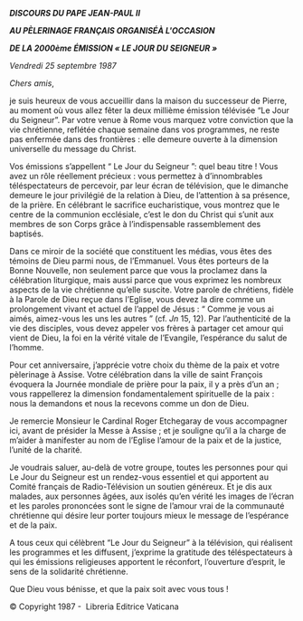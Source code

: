 ***DISCOURS DU PAPE JEAN-PAUL II***

***AU PÈLERINAGE FRANÇAIS ORGANISÉÀ L'OCCASION***

***DE LA 2000ème ÉMISSION « LE JOUR DU SEIGNEUR »***

*Vendredi 25 septembre 1987*

*Chers amis*,

je suis heureux de vous accueillir dans la maison du successeur de Pierre, au moment où vous allez fêter la deux millième émission télévisée “Le Jour du Seigneur”. Par votre venue à Rome vous marquez votre conviction que la vie chrétienne, reflétée chaque semaine dans vos programmes, ne reste pas enfermée dans des frontières : elle demeure ouverte à la dimension universelle du message du Christ.

Vos émissions s’appellent “ Le Jour du Seigneur ”: quel beau titre ! Vous avez un rôle réellement précieux : vous permettez à d’innombrables téléspectateurs de percevoir, par leur écran de télévision, que le dimanche demeure le jour privilégié de la relation à Dieu, de l’attention à sa présence, de la prière. En célébrant le sacrifice eucharistique, vous montrez que le centre de la communion ecclésiale, c’est le don du Christ qui s’unit aux membres de son Corps grâce à l’indispensable rassemblement des baptisés.

Dans ce miroir de la société que constituent les médias, vous êtes des témoins de Dieu parmi nous, de l’Emmanuel. Vous êtes porteurs de la Bonne Nouvelle, non seulement parce que vous la proclamez dans la célébration liturgique, mais aussi parce que vous exprimez les nombreux aspects de la vie chrétienne qu’elle suscite. Votre parole de chrétiens, fidèle à la Parole de Dieu reçue dans l’Eglise, vous devez la dire comme un prolongement vivant et actuel de l’appel de Jésus : “ Comme je vous ai aimés, aimez-vous les uns les autres ” (cf. *Jn* 15, 12). Par l’authenticité de la vie des disciples, vous devez appeler vos frères à partager cet amour qui vient de Dieu, la foi en la vérité vitale de l’Evangile, l’espérance du salut de l’homme.

Pour cet anniversaire, j’apprécie votre choix du thème de la paix et votre pèlerinage à Assise. Votre célébration dans la ville de saint François évoquera la Journée mondiale de prière pour la paix, il y a près d’un an ; vous rappellerez la dimension fondamentalement spirituelle de la paix : nous la demandons et nous la recevons comme un don de Dieu.

Je remercie Monsieur le Cardinal Roger Etchegaray de vous accompagner ici, avant de présider la Messe à Assise ; et je souligne qu’il a la charge de m’aider à manifester au nom de l’Eglise l’amour de la paix et de la justice, l’unité de la charité.

Je voudrais saluer, au-delà de votre groupe, toutes les personnes pour qui Le Jour du Seigneur est un rendez-vous essentiel et qui apportent au Comité français de Radio-Télévision un soutien généreux. Et je dis aux malades, aux personnes âgées, aux isolés qu’en vérité les images de l’écran et les paroles prononcées sont le signe de l’amour vrai de la communauté chrétienne qui désire leur porter toujours mieux le message de l’espérance et de la paix.

A tous ceux qui célèbrent “Le Jour du Seigneur” à la télévision, qui réalisent les programmes et les diffusent, j’exprime la gratitude des téléspectateurs à qui les émissions religieuses apportent le réconfort, l’ouverture d’esprit, le sens de la solidarité chrétienne.

Que Dieu vous bénisse, et que la paix soit avec vous tous !

© Copyright 1987 -  Libreria Editrice Vaticana